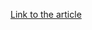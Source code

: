 [Link to the article](https://www.akamai.com/blog/security/phishing-attacks-against-facebook-google-via-google-translate)
